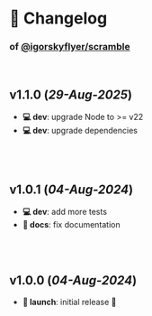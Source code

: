 # 📒 Changelog

### of [@igorskyflyer/scramble](https://github.com/igorskyflyer/npm-scramble)

<br>

## v1.1.0 (*29-Aug-2025*)

- **💻 dev**: upgrade Node to >= v22
- **💻 dev**: upgrade dependencies

<br>
<br>

## v1.0.1 (*04-Aug-2024*)

- **💻 dev**: add more tests
- **📜 docs**: fix documentation

<br>
<br>

## v1.0.0 (*04-Aug-2024*)

- **🚀 launch**: initial release 🎉

